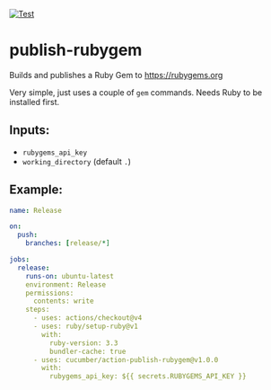 [![Test](https://github.com/cucumber/action-publish-rubygem/actions/workflows/test.yaml/badge.svg)](https://github.com/cucumber/action-publish-rubygem/actions/workflows/test.yaml)

# publish-rubygem

Builds and publishes a Ruby Gem to https://rubygems.org

Very simple, just uses a couple of `gem` commands. Needs Ruby to be installed first.

## Inputs:

* `rubygems_api_key`
* `working_directory` (default `.`)

## Example:

````yaml
name: Release

on:
  push:
    branches: [release/*]

jobs:
  release:
    runs-on: ubuntu-latest
    environment: Release
    permissions:
      contents: write
    steps:
      - uses: actions/checkout@v4
      - uses: ruby/setup-ruby@v1
        with:
          ruby-version: 3.3
          bundler-cache: true
      - uses: cucumber/action-publish-rubygem@v1.0.0
        with:
          rubygems_api_key: ${{ secrets.RUBYGEMS_API_KEY }}
````
